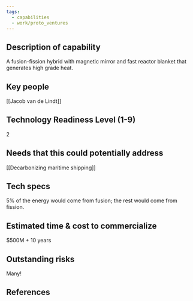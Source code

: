 ```yaml
---
tags:
  - capabilities
  - work/proto_ventures
---
```


## Description of capability
A fusion-fission hybrid with magnetic mirror and fast reactor blanket that generates high grade heat.

## Key people
[[Jacob van de Lindt]]

## Technology Readiness Level (1-9)
2

## Needs that this could potentially address
[[Decarbonizing maritime shipping]]

## Tech specs
5% of the energy would come from fusion; the rest would come from fission.

## Estimated time & cost to commercialize
$500M + 10 years

## Outstanding risks
Many!

## References